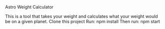 Astro Weight Calculator

This is a tool that takes your weight and calculates what your weight would be on a given planet.
Clone this project
Run: npm install
Then run: npm start
